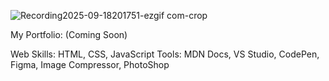 ![Recording2025-09-18201751-ezgif com-crop](https://github.com/user-attachments/assets/68f1baae-6340-4e31-a2a8-577c6f512a09)

My Portfolio: (Coming Soon)

Web Skills: HTML, CSS, JavaScript
Tools: MDN Docs, VS Studio, CodePen, Figma, Image Compressor, PhotoShop

